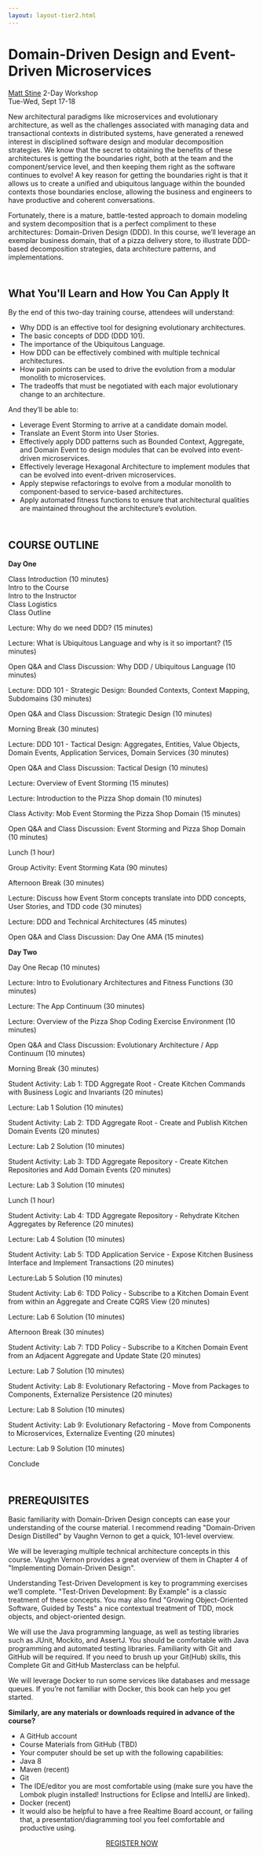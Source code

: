 ```yaml
---
layout: layout-tier2.html
---
```

<div class="container section workshop-single-page">
    <div class="row">
      <div class="col-xs-12 col-sm-2">
            <div class="speaker-container">
                <a href="../speakers/matt-stine.html"><div class="speaker-img matt-stine keep-color"></div></a>
                </div>
            </div>
            <div class="col-xs-12 col-sm-8 content">
                <h1 class="section-header">Domain-Driven Design and Event-Driven Microservices</h1>
                <p><span class="speaker-name"><a href="../speakers/matt-stine.html">Matt Stine</a></span>
                <span class="duration">2-Day Workshop<br>Tue-Wed, Sept 17-18</span></p>
                <p>New architectural paradigms like microservices and evolutionary architecture, as well as the challenges associated with managing data and transactional contexts in distributed systems, have generated a renewed interest in disciplined software design and modular decomposition strategies. We know that the secret to obtaining the benefits of these architectures is getting the boundaries right, both at the team and the component/service level, and then keeping them right as the software continues to evolve! A key reason for getting the boundaries right is that it allows us to create a unified and ubiquitous language within the bounded contexts those boundaries enclose, allowing the business and engineers to have productive and coherent conversations.</p>
                <p>Fortunately, there is a mature, battle-tested approach to domain modeling and system decomposition that is a perfect compliment to these architectures: Domain-Driven Design (DDD). In this course, we’ll leverage an exemplar business domain, that of a pizza delivery store, to illustrate DDD-based decomposition strategies, data architecture patterns, and implementations.</p>
                <img src="../img/workshop/Workshop-Matt-Stine-3.jpg" class="speaker--workshop-content-img" alt="" style="margin-bottom: 10px">
                <h2 class="speaker-subheader">What You'll Learn and How You Can Apply It</h2>
                <p>By the end of this two-day training course, attendees will understand:</p>
                <ul>
                    <li>Why DDD is an effective tool for designing evolutionary architectures.</li>
                    <li>The basic concepts of DDD (DDD 101).</li>
                    <li>The importance of the Ubiquitous Language.</li>
                    <li>How DDD can be effectively combined with multiple technical architectures.</li>
                    <li>How pain points can be used to drive the evolution from a modular monolith to microservices.</li>
                    <li>The tradeoffs that must be negotiated with each major evolutionary change to an architecture.</li>
                </ul>
                <p>And they’ll be able to:</p>
                <ul>
                    <li>Leverage Event Storming to arrive at a candidate domain model.</li>
                    <li>Translate an Event Storm into User Stories.</li>
                    <li>Effectively apply DDD patterns such as Bounded Context, Aggregate, and Domain Event to design modules that can be evolved into event-driven microservices.</li>
                    <li>Effectively leverage Hexagonal Architecture to implement modules that can be evolved into event-driven microservices.</li>
                    <li>Apply stepwise refactorings to evolve from a modular monolith to component-based to service-based architectures.</li>
                    <li>Apply automated fitness functions to ensure that architectural qualities are maintained throughout the architecture’s evolution.</li>
                </ul>
                <img src="../img/workshop/Workshop-Matt-Stine-2.jpg" class="speaker--workshop-content-img" alt="" style="margin-bottom: 10px">
                <h2 class="speaker-subheader">COURSE OUTLINE</h2>
                <p><strong>Day One</strong></p>
                <p>Class Introduction (10 minutes)<br>
                Intro to the Course<br>
                Intro to the Instructor<br>
                Class Logistics<br>
                Class Outline</p>
                <p>Lecture: Why do we need DDD? (15 minutes)</p>
                <p>Lecture: What is Ubiquitous Language and why is it so important? (15 minutes)</p>
                <p>Open Q&A and Class Discussion: Why DDD / Ubiquitous Language (10 minutes)</p>
                <p>Lecture: DDD 101 - Strategic Design: Bounded Contexts, Context Mapping, Subdomains (30 minutes)</p>
                <p>Open Q&A and Class Discussion: Strategic Design (10 minutes)</p>
                <p>Morning Break (30 minutes)</p>
                <p>Lecture: DDD 101 - Tactical Design: Aggregates, Entities, Value Objects, Domain Events, Application Services, Domain Services (30 minutes)</p>
                <p>Open Q&A and Class Discussion: Tactical Design (10 minutes)</p>
                <p>Lecture: Overview of Event Storming (15 minutes)</p>
                <p>Lecture: Introduction to the Pizza Shop domain (10 minutes)</p>
                <p>Class Activity: Mob Event Storming the Pizza Shop Domain (15 minutes)</p>
                <p>Open Q&A and Class Discussion: Event Storming and Pizza Shop Domain (10 minutes)</p>
                <p>Lunch (1 hour)</p>
                <p>Group Activity: Event Storming Kata (90 minutes)</p>
                <p>Afternoon Break (30 minutes)</p>
                <p>Lecture: Discuss how Event Storm concepts translate into DDD concepts, User Stories, and TDD code (30 minutes)</p>
                <p>Lecture: DDD and Technical Architectures (45 minutes)</p>
                <p>Open Q&A and Class Discussion: Day One AMA (15 minutes)</p>
                <p><strong>Day Two</strong></p>
                <p>Day One Recap (10 minutes)</p>
                <p>Lecture: Intro to Evolutionary Architectures and Fitness Functions (30 minutes)</p>
                <p>Lecture: The App Continuum (30 minutes)</p>
                <p>Lecture: Overview of the Pizza Shop Coding Exercise Environment (10 minutes)</p>
                <p>Open Q&A and Class Discussion: Evolutionary Architecture / App Continuum (10 minutes)</p>
                <p>Morning Break (30 minutes)</p>
                <p>Student Activity: Lab 1: TDD Aggregate Root - Create Kitchen Commands with Business Logic and Invariants (20 minutes)</p>
                <p>Lecture: Lab 1 Solution (10 minutes)</p>
                <p>Student Activity: Lab 2: TDD Aggregate Root - Create and Publish Kitchen Domain Events (20 minutes)</p>
                <p>Lecture: Lab 2 Solution (10 minutes)</p>
                <p>Student Activity: Lab 3: TDD Aggregate Repository - Create Kitchen Repositories and Add Domain Events (20 minutes)</p>
                <p>Lecture: Lab 3 Solution (10 minutes)</p>
                <p>Lunch (1 hour)</p>
                <p>Student Activity: Lab 4: TDD Aggregate Repository - Rehydrate Kitchen Aggregates by Reference (20 minutes)</p>
                <p>Lecture: Lab 4 Solution (10 minutes)</p>
                <p>Student Activity: Lab 5: TDD Application Service - Expose Kitchen Business Interface and Implement Transactions (20 minutes)</p>
                <p>Lecture:Lab 5 Solution (10 minutes)</p>
                <p>Student Activity: Lab 6: TDD Policy - Subscribe to a Kitchen Domain Event from within an Aggregate and Create CQRS View (20 minutes)</p>
                <p>Lecture: Lab 6 Solution (10 minutes)</p>
                <p>Afternoon Break (30 minutes)</p>
                <p>Student Activity: Lab 7: TDD Policy - Subscribe to a Kitchen Domain Event from an Adjacent Aggregate and Update State (20 minutes)</p>
                <p>Lecture: Lab 7 Solution (10 minutes)</p>
                <p>Student Activity: Lab 8: Evolutionary Refactoring - Move from Packages to Components, Externalize Persistence (20 minutes)</p>
                <p>Lecture: Lab 8 Solution (10 minutes)</p>
                <p>Student Activity: Lab 9: Evolutionary Refactoring - Move from Components to Microservices, Externalize Eventing (20 minutes)</p>
                <p>Lecture: Lab 9 Solution (10 minutes)</p>
                <p>Conclude</p>
                <img src="../img/workshop/Workshop-Matt-Stine-1.jpg" class="speaker--workshop-content-img" alt="" style="margin-bottom: 10px">
                <h2 class="speaker-subheader">PREREQUISITES</h2>
                <p>Basic familiarity with Domain-Driven Design concepts can ease your understanding of the course material. I recommend reading "Domain-Driven Design Distilled" by Vaughn Vernon to get a quick, 101-level overview.</p>
                <p>We will be leveraging multiple technical architecture concepts in this course. Vaughn Vernon provides a great overview of them in Chapter 4 of "Implementing Domain-Driven Design".</p>
                <p>Understanding Test-Driven Development is key to programming exercises we’ll complete. "Test-Driven Development: By Example" is a classic treatment of these concepts. You may also find "Growing Object-Oriented Software, Guided by Tests" a nice contextual treatment of TDD, mock objects, and object-oriented design.</p>
                <p>We will use the Java programming language, as well as testing libraries such as JUnit, Mockito, and AssertJ. You should be comfortable with Java programming and automated testing libraries. Familiarity with Git and GitHub will be required. If you need to brush up your Git(Hub) skills, this Complete Git and GitHub Masterclass can be helpful.</p>
                <p>We will leverage Docker to run some services like databases and message queues. If you’re not familiar with Docker, this book can help you get started.</p>
                <p><strong>Similarly, are any materials or downloads required in advance of the course?</strong></p>
                <ul>
                    <li>A GitHub account</li>
                    <li>Course Materials from GitHub (TBD)</li>
                    <li>Your computer should be set up with the following capabilities:</li>
                    <li>Java 8</li>
                    <li>Maven (recent)</li>
                    <li>Git</li>
                    <li>The IDE/editor you are most comfortable using (make sure you have the Lombok plugin installed! Instructions for Eclipse and IntelliJ are linked).</li>
                    <li>Docker (recent)</li>
                    <li>It would also be helpful to have a free Realtime Board account, or failing that, a presentation/diagramming tool you feel comfortable and productive using.</li>
                </ul>
                <div class="col-xs-12" align="center">
                    <a class="btn" href="https://ti.to/eddd/explore-ddd-2019">REGISTER NOW</a>
                </div>
            </div>
        </div>
    </div>
</div>